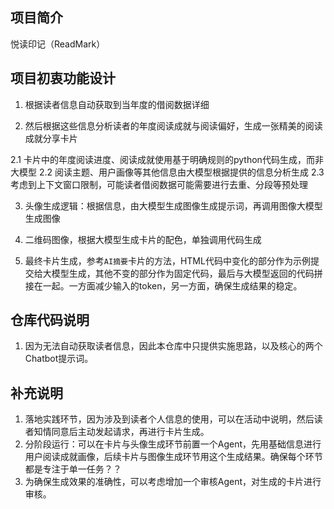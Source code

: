 ## 项目简介

悦读印记（ReadMark）

## 项目初衷功能设计
1. 根据读者信息自动获取到当年度的借阅数据详细

2. 然后根据这些信息分析读者的年度阅读成就与阅读偏好，生成一张精美的阅读成就分享卡片

2.1 卡片中的年度阅读进度、阅读成就使用基于明确规则的python代码生成，而非大模型
2.2 阅读主题、用户画像等其他信息由大模型根据提供的信息分析生成
2.3 考虑到上下文窗口限制，可能读者借阅数据可能需要进行去重、分段等预处理

3. 头像生成逻辑：根据信息，由大模型生成图像生成提示词，再调用图像大模型生成图像

4. 二维码图像，根据大模型生成卡片的配色，单独调用代码生成

5. 最终卡片生成，参考`AI摘要`卡片的方法，HTML代码中变化的部分作为示例提交给大模型生成，其他不变的部分作为固定代码，最后与大模型返回的代码拼接在一起。一方面减少输入的token，另一方面，确保生成结果的稳定。

## 仓库代码说明
1. 因为无法自动获取读者信息，因此本仓库中只提供实施思路，以及核心的两个Chatbot提示词。

## 补充说明

1. 落地实践环节，因为涉及到读者个人信息的使用，可以在活动中说明，然后读者知情同意后主动发起请求，再进行卡片生成。
2. 分阶段运行：可以在卡片与头像生成环节前置一个Agent，先用基础信息进行用户阅读成就画像，后续卡片与图像生成环节用这个生成结果。确保每个环节都是专注于单一任务？？
3. 为确保生成效果的准确性，可以考虑增加一个审核Agent，对生成的卡片进行审核。
